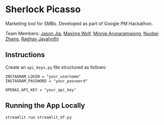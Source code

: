 # Sherlock Picasso

Marketing tool for SMBs. Developed as part of Google PM Hackathon.

Team Members: [Jason Jia](https://www.linkedin.com/in/jasonjiajs/), [Maxime Wolf](https://www.linkedin.com/in/maxime-wolf/), [Minnie Arunaramwong](https://www.linkedin.com/in/minnie-arunaramwong/), [Nuobei Zhang](https://www.linkedin.com/in/nuobeizhang/), [Raghav Jayahnthi](https://www.linkedin.com/in/rrmj/)

## Instructions

Create an `api_keys.py` file structured as follows:

```
INSTAGRAM_LOGIN = "your_username"
INSTAGRAM_PASSWORD = "your_password"

OPENAI_API_KEY = "your_api_key"
``````

## Running the App Locally

``` streamlit run streamlit_df.py ```
